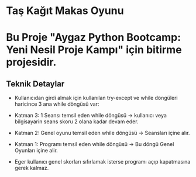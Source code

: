 # Taş Kağıt Makas Oyunu

<h1>Bu Proje "Aygaz Python Bootcamp: Yeni Nesil Proje Kampı" için bitirme projesidir.</h1>

<h2>Teknik Detaylar</h2>

- Kullanıcıdan girdi almak için kullanılan try-except ve while döngüleri haricince 3 ana while döngüsü var:

- Katman 3: 1 Seansı temsil eden while döngüsü -> kullanıcı veya bilgisayarin seans skoru 2 olana kadar devam eder.

- Katman 2: Genel oyunu temsil eden while döngüsü -> Seansları içine alır.

- Katman 1: Programı temsil eden while döngüsü -> Bu döngü Genel Oyunları içine alir.
- Eger kullanıcı genel skorları sıfırlamak isterse programı açıp kapatmasına gerek kalmaz.
